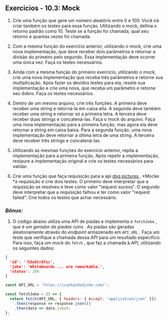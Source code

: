 ## Exercicios - 10.3: Mock


1. Crie uma função que gere um número aleatório entre 0 e 100. Você irá criar também os testes para essa função. Utilizando o mock, defina o retorno padrão como 10. Teste se a função foi chamada, qual seu retorno e quantas vezes foi chamada.

2. Com a mesma função do exercício anterior, utilizando o mock, crie uma nova implementação, que deve receber dois parâmetros e retornar a divisão do primeiro pelo segundo. Essa implementação deve ocorrer uma única vez. Faça os testes necessários.

3. Ainda com a mesma função do primeiro exercício, utilizando o mock, crie uma nova implementação que receba três parâmetros e retorne sua multiplicação. Após fazer os devidos testes para ela, resete sua implementação e crie uma nova, que receba um parâmetro e retorne seu dobro. Faça os testes necessários.

4. Dentro de um mesmo arquivo, crie três funções. A primeira deve receber uma string e retorná-la em caixa alta. A segunda deve também receber uma string e retornar só a primeira letra. A terceira deve receber duas strings e concatená-las. Faça o mock do arquivo. Faça uma nova implementação para a primeira função, mas agora ela deve retornar a string em caixa baixa. Para a segunda função, uma nova implementação deve retornar a última letra de uma string. A terceira deve receber três strings e concatená-las.

5. Utilizando as mesmas funções do exercício anterior, repita a implementação para a primeira função. Após repetir a implementação, restaure a implementação original e crie os testes necessários para validar.

6. Crie uma função que faça requisição para a api [dog pictures ](https://dog.ceo/dog-api/). *Mocke *a requisição e crie dois testes. O primeiro deve interpretar que a requisição se resolveu e teve como valor "request sucess". O segundo deve interpretar que a requisição falhou e ter como valor "request failed". Crie todos os testes que achar necessário.

### _Bônus:_


1. O código abaixo utiliza uma API de piadas e implementa o `fetchJoke` , que é um *gerador de piadas ruins* . As piadas são geradas aleatoriamente através do *endpoint* armazenado em `API_URL` . Faça um teste que verifique a chamada dessa *API* para um resultado específico. Para isso, faça um *mock* do `fetch` , que faz a chamada à *API*, utilizando os seguintes dados:

```json
{
  'id': '7h3oGtrOfxc',
  'joke': 'Whiteboards ... are remarkable.',
  'status': 200
}
```

```javascript
const API_URL = 'https://icanhazdadjoke.com/';

const fetchJoke = () => {
  return fetch(API_URL, { headers: { Accept: 'application/json' }})
    .then(response => response.json())
    .then(data => data.joke);
};
```